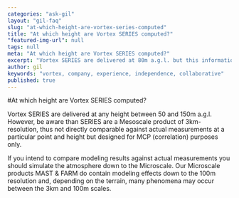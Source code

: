 ```yaml
---
categories: "ask-gil"
layout: "gil-faq"
slug: "at-which-height-are-vortex-series-computed"
title: "At which height are Vortex SERIES computed?"
"featured-img-url": null
tags: null
meta: "At which height are Vortex SERIES computed?"
excerpt: "Vortex SERIES are delivered at 80m a.g.l. but this information is hiden in purpose since they are a Mesoscale product of 3km-resolution"
author: gil
keywords: "vortex, company, experience, independence, collaborative"
published: true
---
```


#At which height are Vortex SERIES computed?

Vortex SERIES are delivered at any height between 50 and 150m a.g.l. However, be aware than SERIES are a Mesoscale product of 3km-resolution, thus not directly comparable against actual measurements at a particular point and height but designed for MCP (correlation) purposes only.

If you intend to compare modeling results against actual measurements you should simulate the atmosphere down to the Microscale. Our Microscale products MAST & FARM do contain modeling effects down to the 100m resolution and, depending on the terrain, many phenomena may occur between the 3km and 100m scales.